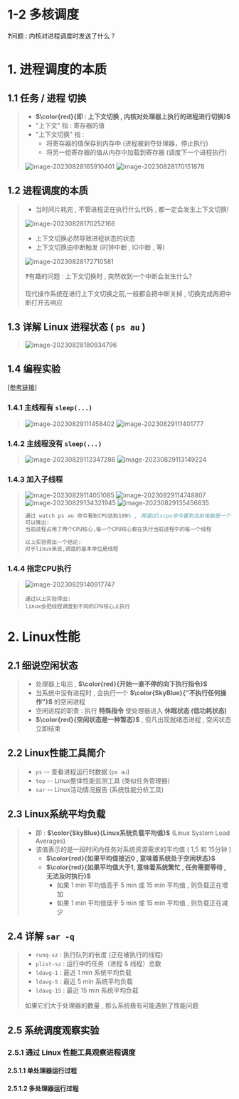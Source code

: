 # 1-2 多核调度

❓问题 : 内核对进程调度时发送了什么 ?

# 1. 进程调度的本质

## 1.1 **任务** / **进程** 切换

>- **$\color{red}{即 : 上下文切换 , 内核对处理器上执行的进程进行切换}$**
>-  "上下文" 指 : 寄存器的值
>- "上下文切换" 指 : 
>   - 将寄存器的值保存到内存中 (进程被剥夺处理器，停止执行)
>   - 将另一组寄存器的值从内存中加载到寄存器 (调度下一个进程执行)
>
>
><img src="./assets/image-20230828165910401.png" alt="image-20230828165910401" />
>
><img src="./assets/image-20230828170151878.png" alt="image-20230828170151878" />

## 1.2 进程调度的本质

>- 当时间片耗完 , 不管进程正在执行什么代码 , 都一定会发生上下文切换! 
>
><img src="./assets/image-20230828170252166.png" alt="image-20230828170252166" />
>
>- 上下文切换必然导致进程状态的状态
>- 上下文切换由中断触发 (时钟中断 , IO中断 , 等)
>
><img src="./assets/image-20230828172710581.png" alt="image-20230828172710581" />
>
>❓有趣的问题 : 上下文切换时 , 突然收到一个中断会发生什么?
>
>现代操作系统在进行上下文切换之前,一般都会把中断关掉 , 切换完成再把中断打开去响应

## 1.3 详解 Linux 进程状态 ( `ps au` )

><img src="./assets/image-20230828180934796.png" alt="image-20230828180934796" />

## 1.4 编程实验

[[参考链接]](https://github.com/WONGZEONJYU/Linux_System_Program/blob/main/1-2.multi-core-scheduling/helloworld.cpp)

### 1.4.1 主线程有 `sleep(...)`

><img src="./assets/image-20230829111458402.png" alt="image-20230829111458402" />
>
><img src="./assets/image-20230829111401777.png" alt="image-20230829111401777" />

### 1.4.2 主线程没有 `sleep(...)`

><img src="./assets/image-20230829112347286.png" alt="image-20230829112347286" />
>
><img src="./assets/image-20230829113149224.png" alt="image-20230829113149224" />

### 1.4.3 加入子线程

><img src="./assets/image-20230829114051085.png" alt="image-20230829114051085" />
>
><img src="./assets/image-20230829114748807.png" alt="image-20230829114748807" />
>
><img src="./assets/image-20230829134321945.png" alt="image-20230829134321945" />
>
><img src="./assets/image-20230829135456635.png" alt="image-20230829135456635" />
>
>```tex
>通过 watch ps au 命令看到CPU达到199% , 再通过lscpu命令看到当前电脑是一个多核CPU
>可以推出:
>当前进程占用了两个CPU核心,每一个CPU核心都在执行当前进程中的每一个线程
>
>以上实验得出一个结论:
>对于linux来说,调度的基本单位是线程
>```

### 1.4.4 指定CPU执行

><img src="./assets/image-20230829140917747.png" alt="image-20230829140917747" />
>
>```
>通过以上实验得出:
>linux会把线程调度到不同的CPU核心上执行
>```

# 2. Linux性能

## 2.1 细说空闲状态

>- 处理器上电后 , **$\color{red}{开始一直不停的向下执行指令}$**
>- 当系统中没有进程时 , 会执行一个 **$\color{SkyBlue}{"不执行任何操作"}$** 的空闲进程
>- 空闲进程的职责 : 执行 **特殊指令** 使处理器进入 **休眠状态 (低功耗状态)**
>- **$\color{red}{空闲状态是一种暂态}$** , 但凡出现就绪态进程 , 空闲状态立即结束

## 2.2 Linux性能工具简介

>- `ps` -- 查看进程运行时数据 (`ps au`)
>- `top` -- Linux整体性能监测工具 (类似任务管理器)
>- `sar` -- Linux活动情况报告 (系统性能分析工具)

## 2.3 Linux系统平均负载

>- 即 : **$\color{SkyBlue}{Linux系统负载平均值}$** (Linux System Load Averages)
>- 该值表示的是一段时间内任务对系统资源需求的平均值 ( 1,5 和 15分钟 )
>   - **$\color{red}{如果平均值接近0 , 意味着系统处于空闲状态}$**
>   - **$\color{red}{如果平均值大于1, 意味着系统繁忙 , 任务需要等待 , 无法及时执行}$**
>     - 如果 1 min 平均值高于 5 min 或 15 min 平均值 , 则负载正在增加
>     - 如果 1 min 平均值低于 5 min 或 15 min 平均值 , 则负载正在减少

## 2.4 详解 `sar -q`

>- `runq-sz` : 执行队列的长度 (正在被执行的线程)
>- `plist-sz` : 运行中的任务（进程 & 线程）总数
>- `ldavg-1` : 最近 1 min 系统平均负载
>- `ldavg-5` : 最近 5 min 系统平均负载
>- `ldavg-15` : 最近 15 min 系统平均负载
>
>如果它们大于处理器的数量 , 那么系统极有可能遇到了性能问题

## 2.5 系统调度观察实验

### 2.5.1 通过 Linux 性能工具观察进程调度

#### 2.5.1.1 单处理器运行过程

>
>
>

#### 2.5.1.2 多处理器运行过程

>
>
>

